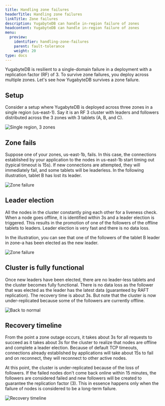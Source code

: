 ```yaml
---
title: Handling zone failures
headerTitle: Handling zone failures
linkTitle: Zone failures
description: YugabyteDB can handle in-region failure of zones
headcontent: YugabyteDB can handle in-region failure of zones
menu:
  preview:
    identifier: handling-zone-failures
    parent: fault-tolerance
    weight: 20
type: docs
---
```


YugabyteDB is resilient to a single-domain failure in a deployment with a replication factor (RF) of 3. To survive zone failures, you deploy across multiple zones. Let's see how YugabyteDB survives a zone failure.

## Setup

Consider a setup where YugabyteDB is deployed across three zones in a single region (us-east-1). Say it is an RF 3 cluster with leaders and followers distributed across the 3 zones with 3 tablets (A, B, and C).

![Single region, 3 zones](/images/explore/fault-tolerance/single-region-setup.png)

## Zone fails

Suppose one of your zones, us-east-1b, fails. In this case, the connections established by your application to the nodes in us-east-1b start timing out (typical timeout is 15s). If new connections are attempted, they will immediately fail, and some tablets will be leaderless. In the following illustration, tablet B has lost its leader.

![Zone failure](/images/explore/fault-tolerance/single-region-zone-failure.png)

## Leader election

All the nodes in the cluster constantly ping each other for a liveness check. When a node goes offline, it is identified within 3s and a leader election is triggered. This results in the promotion of one of the followers of the offline tablets to leaders. Leader election is very fast and there is no data loss.

In the illustration, you can see that one of the followers of the tablet B leader in zone-a has been elected as the new leader.

![Zone failure](/images/explore/fault-tolerance/zone-failure-leader-election.png)

## Cluster is fully functional

Once new leaders have been elected, there are no leader-less tablets and the cluster becomes fully functional. There is no data loss as the follower that was elected as the leader has the latest data (guaranteed by RAFT replication). The recovery time is about 3s. But note that the cluster is now under-replicated because some of the followers are currently offline.

![Back to normal](/images/explore/fault-tolerance/zone-failure-fully-functional.png)

## Recovery timeline

From the point a zone outage occurs, it takes about 3s for all requests to succeed as it takes about 3s for the cluster to realize that nodes are offline and complete a leader election. Because of default TCP timeouts, connections already established by applications will take about 15s to fail and on reconnect, they will reconnect to other active nodes.

At this point, the cluster is under-replicated because of the loss of followers. If the failed nodes don't come back online within 15 minutes, the followers are considered failed and new followers will be created to guarantee the replication factor (3). This in essence happens only when the failure of nodes is considered to be a long-term failure.

![Recovery timeline](/images/explore/fault-tolerance/zone-failure-recovery-timeline.png)
